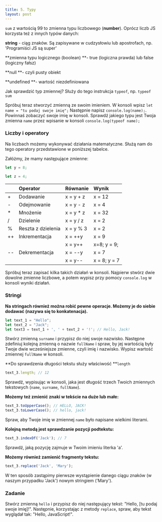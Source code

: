```yaml
---
title: 5. Typy
layout: post
---
```


`sum` z wartością 99 to zmienna typu liczbowego \(**number**\). Oprócz liczb JS korzysta też z innych typów danych:

**string** - ciąg znaków. Są zapisywane w cudzysłowiu lub apostrofach, np. 'Programiści JS są super'

**zmienna typu logicznego \(boolean\) **- true \(logiczna prawda\) lub false \(logiczny fałsz\)

**null **- czyli pusty obiekt

**undefined **- wartość niezdefiniowana

Jak sprawdzić typ zmiennej? Służy do tego instrukcja `typeof`, np. `typeof sum`

Spróbuj teraz stworzyć zmienną ze swoim imieniem. W konsoli wpisz `let name = "tu podaj swoje imię";` Następnie napisz `console.log(name);`. Powinnaś zobaczyć swoje imię w konsoli. Sprawdź jakiego typu jest Twoja zmienna `name` przez wpisanie w konsoli `console.log(typeof name);`

### Liczby i operatory

Na liczbach możemy wykonywać działania matematyczne. Służą nam do tego operatory przedstawione w poniższej tabelce.

Załóżmy, że mamy następujące zmienne: 

```js
let y = 8;

let z = 4;

```

|  | Operator | Równanie | Wynik |
| :--- | :--- | :--- | :--- |
| + | Dodawanie | x = y + z | x = 12 |
| - | Odejmowanie | x = y - z | x = 4 |
| \* | Mnożenie | x = y \* z | x = 32 |
| / | Dzielenie | x = y / z | x = 2 |
| % | Reszta z dzielenia | x = y % 3 | x = 2 |
| ++ | Inkrementacja | x = ++y | x = 9 |
|  |  | x = y++ | x=8; y = 9; |
| -- | Dekrementacja | x = --y | x = 7 |
|  |  | x = y-- | x = 8; y = 7 |

Spróbuj teraz zapisać kilka takich działań w konsoli. Najpierw stwórz dwie dowolne zmienne liczbowe, a potem wypisz przy pomocy `console.log` w konsoli wyniki działań.

### Stringi

**Na stringach również można robić pewne operacje. Możemy je do siebie dodawać \(nazywa się to konkatenacja\).**

```js
let text_1 = "Hello";
let text_2 = "Jack";
let text3 = text_1 + ', ' + text_2 + '!'; // Hello, Jack!
```

Stwórz zmienną `surname` i przypisz do niej swoje nazwisko. Następne zdefiniuj kolejną zmienną o nazwie `fullName` i spraw, by jej wartością były Twoje dwie wcześniejsze zmienne, czyli imię i nazwisko. Wypisz wartość zmiennej `fullName` w konsoli.

**Do sprawdzenia długości tekstu służy właściwość **`length`

```js
text_3.length; // 12
```

Sprawdź, wypisując w konsoli, jaka jest długość trzech Twoich zmiennych tekstowych \(`name`, `surname`, `fullName`\).

**Możemy też zmienić znaki w tekście na duże lub małe:**

```js
text_3.toUpperCase(); // HELLO, JACK!
text_3.toLowerCase(); // hello, jack!
```

Spraw, aby Twoje imię w zmiennej `name` było napisane wielkimi literami.

**Kolejną metodą jest sprawdzanie pozycji podtekstu:**

```js
text_3.indexOf('Jack'); // 7
```

Sprawdź, jaką pozycję zajmuje w Twoim imieniu literka 'a'.

**Możemy również zamienić fragmenty tekstu:**

```js
text_3.replace('Jack', 'Mary');
```

W ten sposób zastąpimy pierwsze wystąpienie danego ciągu znaków \(w naszym przypadku 'Jack'\) nowym stringiem \('Mary'\).

### Zadanie

Stwórz zmienną `hello` i przypisz do niej następujący tekst: "Hello, \[tu podaj swoje imię\]!". Następnie, korzystając z metody `replace`, spraw, aby tekst wyglądał tak: "Hello, JavaScript!".

